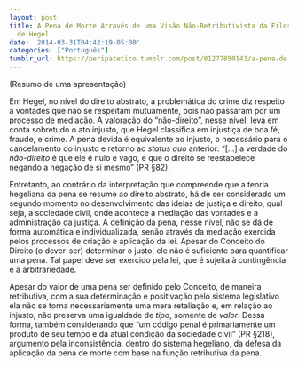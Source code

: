 ```yaml
---
layout: post
title: A Pena de Morte Através de uma Visão Não-Retributivista da Filosofia do Direito
  de Hegel
date: '2014-03-31T04:42:19-05:00'
categories: ["Português"]
tumblr_url: https://peripatetico.tumblr.com/post/81277850143/a-pena-de-morte-atrav%C3%A9s-de-uma-vis%C3%A3o
---
```

(Resumo de uma apresentação)

Em Hegel, no nível do direito abstrato, a problemática do crime diz respeito a vontades que não se respeitam mutuamente, pois não passaram por um processo de mediação. A valoração do “não-direito”, nesse nível, leva em conta sobretudo o ato injusto, que Hegel classifica em injustiça de boa fé, fraude, e crime. A pena devida é equivalente ao injusto, o necessário para o cancelamento do injusto e retorno ao _status quo_ anterior: “[…] a verdade do _não-direito_ é que ele é nulo e vago, e que o direito se reestabelece negando a negação de si mesmo” (PR §82).

Entretanto, ao contrário da interpretação que compreende que a teoria hegeliana da pena se resume ao direito abstrato, há de ser considerado um segundo momento no desenvolvimento das ideias de justiça e direito, qual seja, a sociedade civil, onde acontece a mediação das vontades e a administração da justiça. A definição da pena, nesse nível, não se dá de forma automática e individualizada, senão através da mediação exercida pelos processos de criação e aplicação da lei. Apesar do Conceito do Direito (o dever-ser) determinar o justo, ele não é suficiente para quantificar uma pena. Tal papel deve ser exercido pela lei, que é sujeita à contingência e à arbitrariedade.

Apesar do valor de uma pena ser definido pelo Conceito, de maneira retributiva, com a sua determinação e positivação pelo sistema legislativo ela não se torna necessariamente uma mera retaliação e, em relação ao injusto, não preserva uma igualdade de _tipo_, somente de _valor_. Dessa forma, também considerando que “um código penal é primariamente um produto de seu tempo e da atual condição da sociedade civil” (PR §218), argumento pela inconsistência, dentro do sistema hegeliano, da defesa da aplicação da pena de morte com base na função retributiva da pena.


